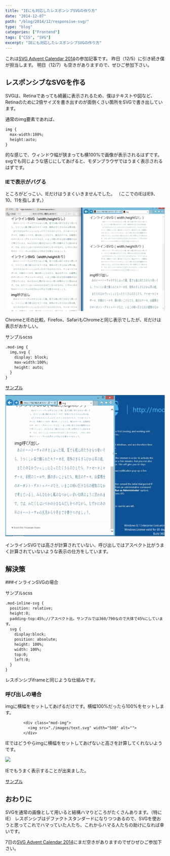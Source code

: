 ```yaml
---
title: "IEにも対応したレスポンシブSVGの作り方"
date: "2014-12-07"
path: "/blog/2014/12/responsive-svg/"
type: "blog"
categories: ["Frontend"]
tags: ["CSS", "SVG"]
excerpt: "IEにも対応したレスポンシブSVGの作り方"
---
```


これは<a href="http://www.adventar.org/calendars/366" target="_blank">SVG Advent Calendar 2014</a>の参加記事です。
昨日（12/5）に引き続き僕が担当します。
明日（12/7）も空きがありますので、ぜひご参加下さい。

## レスポンシブなSVGを作る

SVGは、Retinaであっても綺麗に表示されるため、僕はテキストや図など、Retinaのために2倍サイズを書き出すのが面倒くさい箇所をSVGで書き出しています。

通常のimg要素であれば、

```
img {
  max-width:100%;
  height:auto;
}

```

的な感じで、ウィンドウ幅が狭まっても横100%で画像が表示されるはずです。svgでも同じような感じにしてあげると、モダンブラウザではうまく表示されるはずです。

### IEで表示がバグる

ところがどっこい、IEだけはうまくいきませんでした。
（ここでのIEはIE9、10、11を指します。）

![](responsive-svg.jpg)

ChromeとIEの比較。Firefox、SafariもChromeと同じ表示でしたが、IEだけは表示がおかしい。

サンプルscss
```
.mod-img {
  img,svg {
    display: block;
    max-width:100%;
    height: auto;
  }
}

```

<a href="http://dev.tanshio.net/svg/responsive.html" target="_blank">サンプル</a>

![](responsive-svg.gif)

インラインSVGでは高さが計算されていない、呼び出しではアスペクト比がうまく計算されていないような表示の仕方をしています。

## 解決策

###インラインSVGの場合

サンプルscss
```
.mod-inline-svg {
  position: relative;
  height:0;
  padding-top:45%;//アスペクト比。サンプルでは360/790なので大体で45%にしています。
  svg {
    display:block;
    position: absolute;
    height: 100%;
    width: 100%;
    top:0;
    left:0;
  }
}

```
レスポンシブiframeと同じような仕組みです。

### 呼び出しの場合

imgに横幅をセットしてあげるだけです。横幅100%だったら100%をセットします。

```
        <div class="mod-img">
          <img src="./images/text.svg" width="500" alt="">
        </div>

```
IEではどうやらimgに横幅をセットしてあげないと高さを計算してくれないようです。

![](responsive-svg-finished.gif)

IEでもうまく表示することが出来ました。

<a href="http://dev.tanshio.net/svg/responsive-finished.html" target="_blank">サンプル</a>

## おわりに
SVGを通常の画像として用いると結構ハマりどころがたくさんあります。（特にIE）
レスポンシブはデファクトスタンダードになりつつあるので、SVGを使おうと思ってこれでハマっていた人たち、これからハマる人たちの助けになれば幸いです。

7日の<a href="http://www.adventar.org/calendars/366" target="_blank">SVG Advent Calendar 2014</a>にまだ空きがありますのでぜひぜひご参加下さい。
